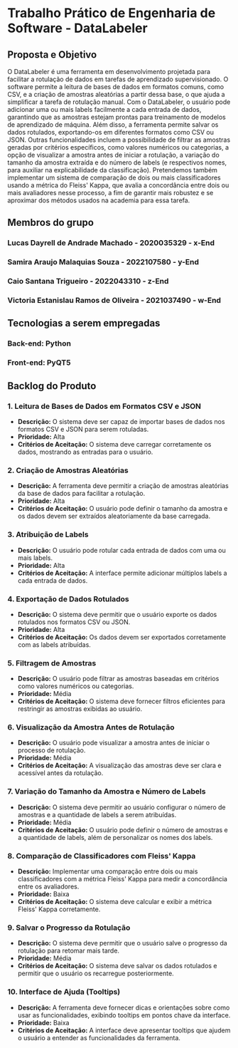 # Trabalho Prático de Engenharia de Software - DataLabeler

## Proposta e Objetivo
O DataLabeler é uma ferramenta em desenvolvimento projetada para facilitar a rotulação de dados em tarefas de aprendizado supervisionado. O software permite a leitura de bases de dados em formatos comuns, como CSV, e a criação de amostras aleatórias a partir dessa base, o que ajuda a simplificar a tarefa de rotulação manual. Com o DataLabeler, o usuário pode adicionar uma ou mais labels facilmente a cada entrada de dados, garantindo que as amostras estejam prontas para treinamento de modelos de aprendizado de máquina. Além disso, a ferramenta permite salvar os dados rotulados, exportando-os em diferentes formatos como CSV ou JSON. Outras funcionalidades incluem a possibilidade de filtrar as amostras geradas por critérios específicos, como valores numéricos ou categorias, a opção de visualizar a amostra antes de iniciar a rotulação, a variação do tamanho da amostra extraída e do número de labels (e respectivos nomes, para auxiliar na explicabilidade da classificação). Pretendemos também implementar um sistema de comparação de dois ou mais classificadores usando a métrica do Fleiss' Kappa, que avalia a concordância entre dois ou mais avaliadores nesse processo, a fim de garantir mais robustez e se aproximar dos métodos usados na academia para essa tarefa.

## Membros do grupo
### Lucas Dayrell de Andrade Machado - 2020035329 - x-End
### Samira Araujo Malaquias Souza - 2022107580 - y-End
### Caio Santana Trigueiro - 2022043310 - z-End
### Victoria Estanislau Ramos de Oliveira - 2021037490 - w-End

## Tecnologias a serem empregadas
### Back-end: Python
### Front-end: PyQT5

## Backlog do Produto

### 1. Leitura de Bases de Dados em Formatos CSV e JSON
- **Descrição:** O sistema deve ser capaz de importar bases de dados nos formatos CSV e JSON para serem rotuladas.
- **Prioridade:** Alta
- **Critérios de Aceitação:** O sistema deve carregar corretamente os dados, mostrando as entradas para o usuário.

### 2. Criação de Amostras Aleatórias
- **Descrição:** A ferramenta deve permitir a criação de amostras aleatórias da base de dados para facilitar a rotulação.
- **Prioridade:** Alta
- **Critérios de Aceitação:** O usuário pode definir o tamanho da amostra e os dados devem ser extraídos aleatoriamente da base carregada.

### 3. Atribuição de Labels
- **Descrição:** O usuário pode rotular cada entrada de dados com uma ou mais labels.
- **Prioridade:** Alta
- **Critérios de Aceitação:** A interface permite adicionar múltiplos labels a cada entrada de dados.

### 4. Exportação de Dados Rotulados
- **Descrição:** O sistema deve permitir que o usuário exporte os dados rotulados nos formatos CSV ou JSON.
- **Prioridade:** Alta
- **Critérios de Aceitação:** Os dados devem ser exportados corretamente com as labels atribuídas.

### 5. Filtragem de Amostras
- **Descrição:** O usuário pode filtrar as amostras baseadas em critérios como valores numéricos ou categorias.
- **Prioridade:** Média
- **Critérios de Aceitação:** O sistema deve fornecer filtros eficientes para restringir as amostras exibidas ao usuário.

### 6. Visualização da Amostra Antes de Rotulação
- **Descrição:** O usuário pode visualizar a amostra antes de iniciar o processo de rotulação.
- **Prioridade:** Média
- **Critérios de Aceitação:** A visualização das amostras deve ser clara e acessível antes da rotulação.

### 7. Variação do Tamanho da Amostra e Número de Labels
- **Descrição:** O sistema deve permitir ao usuário configurar o número de amostras e a quantidade de labels a serem atribuídas.
- **Prioridade:** Média
- **Critérios de Aceitação:** O usuário pode definir o número de amostras e a quantidade de labels, além de personalizar os nomes dos labels.

### 8. Comparação de Classificadores com Fleiss' Kappa
- **Descrição:** Implementar uma comparação entre dois ou mais classificadores com a métrica Fleiss' Kappa para medir a concordância entre os avaliadores.
- **Prioridade:** Baixa
- **Critérios de Aceitação:** O sistema deve calcular e exibir a métrica Fleiss' Kappa corretamente.

### 9. Salvar o Progresso da Rotulação
- **Descrição:** O sistema deve permitir que o usuário salve o progresso da rotulação para retomar mais tarde.
- **Prioridade:** Média
- **Critérios de Aceitação:** O sistema deve salvar os dados rotulados e permitir que o usuário os recarregue posteriormente.

### 10. Interface de Ajuda (Tooltips)
- **Descrição:** A ferramenta deve fornecer dicas e orientações sobre como usar as funcionalidades, exibindo tooltips em pontos chave da interface.
- **Prioridade:** Baixa
- **Critérios de Aceitação:** A interface deve apresentar tooltips que ajudem o usuário a entender as funcionalidades da ferramenta.
